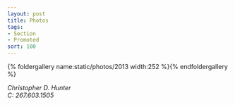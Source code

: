 ```yaml
---
layout: post
title: Photos
tags:
- Section
- Promoted
sort: 100
---
```


{% foldergallery name:static/photos/2013 width:252 %}{% endfoldergallery %}

<address class="alert alert-info">
	<p>
		Christopher D. Hunter <br />
		C: 267.603.1505 <br />
		<a href="#"><span class="my-email"></span></a>
	</p>
</address>